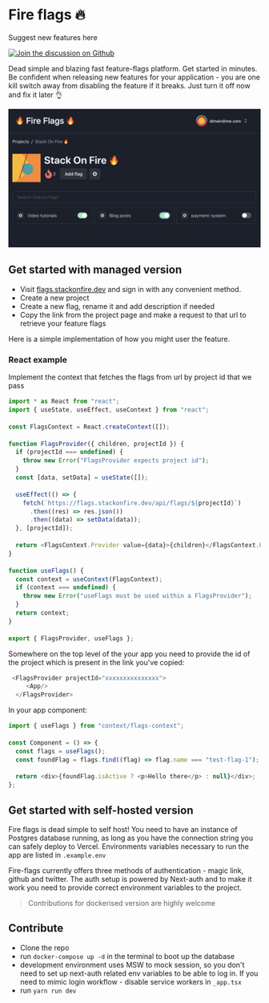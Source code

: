 # Fire flags 🔥

Suggest new features here

</a><a href="https://github.com/stack-on-fire/fire-flags/discussions">
  <img alt="Join the discussion on Github" src="https://img.shields.io/badge/Github%20Discussions%20%26%20Support-Chat%20now!-blue" />
</a>

Dead simple and blazing fast feature-flags platform. Get started in minutes. Be confident when releasing new features for your application - you are one kill switch away from disabling the feature if it breaks. Just turn it off now and fix it later 👌

![App example](img/app-demo.png?raw=true "App example")

## Get started with managed version

- Visit [flags.stackonfire.dev](https://flags.stackonfire.dev) and sign in with any convenient method.
- Create a new project
- Create a new flag, rename it and add description if needed
- Copy the link from the project page and make a request to that url to retrieve your feature flags

Here is a simple implementation of how you might user the feature.

### React example

Implement the context that fetches the flags from url by project id that we pass

```javascript
import * as React from "react";
import { useState, useEffect, useContext } from "react";

const FlagsContext = React.createContext([]);

function FlagsProvider({ children, projectId }) {
  if (projectId === undefined) {
    throw new Error("FlagsProvider expects project id");
  }
  const [data, setData] = useState([]);

  useEffect(() => {
    fetch(`https://flags.stackonfire.dev/api/flags/${projectId}`)
      .then((res) => res.json())
      .then((data) => setData(data));
  }, [projectId]);

  return <FlagsContext.Provider value={data}>{children}</FlagsContext.Provider>;
}

function useFlags() {
  const context = useContext(FlagsContext);
  if (context === undefined) {
    throw new Error("useFlags must be used within a FlagsProvider");
  }
  return context;
}

export { FlagsProvider, useFlags };

```

Somewhere on the top level of the your app you need to provide the id of the project which is present in the link you've copied:

```javascript
 <FlagsProvider projectId="xxxxxxxxxxxxxxx">
     <App/>
  </FlagsProvider>

```

In your app component:

```javascript
import { useFlags } from "context/flags-context";

const Component = () => {
  const flags = useFlags();
  const foundFlag = flags.find((flag) => flag.name === "test-flag-1");

  return <div>{foundFlag.isActive ? <p>Hello there</p> : null}</div>;
};
```

## Get started with self-hosted version

Fire flags is dead simple to self host! You need to have an instance of Postgres database running, as long as you have the connection string you can safely deploy to Vercel. Environments variables necessary to run the app are listed in `.example.env`

Fire-flags currently offers three methods of authentication - magic link, github and twitter. The auth setup is powered by Next-auth and to make it work you need to provide correct environment variables to the project.

> Contributions for dockerised version are highly welcome

## Contribute

- Clone the repo
- run `docker-compose up -d` in the terminal to boot up the database
- development environment uses MSW to mock session, so you don't need to set up next-auth related env variables to be able to log in. If you need to mimic login workflow - disable service workers in `_app.tsx` 
- run `yarn run dev` 
